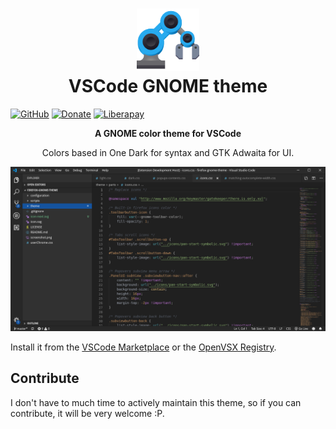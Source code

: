 <h1 align="center">
	<img src="https://raw.githubusercontent.com/rafaelmardojai/vscode-gnome-theme/master/icon.png" alt="VS Code GNOME theme" width="100" height="100"/><br>
	VSCode GNOME theme
</h1>

[![GitHub](https://img.shields.io/github/license/rafaelmardojai/firefox-gnome-theme.svg)](https://github.com/rafaelmardojai/vscode-gnome-theme/blob/master/LICENSE)
[![Donate](https://img.shields.io/badge/PayPal-Donate-gray.svg?style=flat&logo=paypal&colorA=0071bb&logoColor=fff)](https://paypal.me/RafaelMardojaiCM)
[![Liberapay](https://img.shields.io/liberapay/receives/rafaelmardojai.svg?logo=liberapay)](https://liberapay.com/rafaelmardojai/donate)

<p align="center"><strong>A GNOME color theme for VSCode</strong></p>

<p align="center">Colors based in One Dark for syntax and GTK Adwaita for UI.</p>

![Screenshot of the theme](screenshot.png)

Install it from the [VSCode Marketplace](https://marketplace.visualstudio.com/items?itemName=rafaelmardojai.vscode-gnome-theme) or the [OpenVSX Registry](https://open-vsx.org/extension/rafaelmardojai/vscode-gnome-theme).

## Contribute
I don't have to much time to actively maintain this theme, so if you can contribute, it will be very welcome :P.
